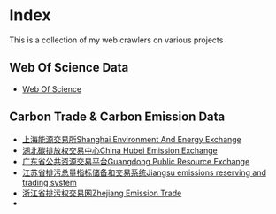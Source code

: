 # Index
This is a collection of my web crawlers on various projects

## Web Of Science Data
- [Web Of Science](https://github.com/jason5306/mywebcrawlers/tree/main/Web%20Of%20Science%20Data)

## Carbon Trade & Carbon Emission Data

- [上海能源交易所Shanghai Environment And Energy Exchange](https://github.com/jason5306/mywebcrawlers/tree/main/Carbon%20Trade%20&%20Carbon%20Emission%20Data/上海能源交易所Shanghai%20Environment%20And%20Energy%20Exchange)
- [湖北碳排放权交易中心China Hubei Emission Exchange](https://github.com/jason5306/mywebcrawlers/tree/main/Carbon%20Trade%20%26%20Carbon%20Emission%20Data/湖北碳排放权交易中心China%20Hubei%20Emission%20Exchange)
- [广东省公共资源交易平台Guangdong Public Resource Exchange](https://github.com/jason5306/mywebcrawlers/tree/main/Carbon%20Trade%20%26%20Carbon%20Emission%20Data/广东省公共资源交易平台Guangdong%20Public%20Resource%20Exchange)
- [江苏省排污总量指标储备和交易系统Jiangsu emissions reserving and trading system](https://github.com/jason5306/mywebcrawlers/tree/main/Carbon%20Trade%20%26%20Carbon%20Emission%20Data/江苏省排污总量指标储备和交易系统Jiangsu%20emissions%20reserving%20and%20trading%20system)
- [浙江省排污权交易网Zhejiang Emission Trade](https://github.com/jason5306/mywebcrawlers/tree/main/Carbon%20Trade%20%26%20Carbon%20Emission%20Data/浙江省排污权交易网Zhejiang%20Emission%20Trade)
- []()
